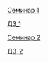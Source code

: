 [Семинар 1](https://github.com/RumyancevaOlga/OOP-Seminars-/tree/main/Seminar_1)

[ДЗ_1](https://github.com/RumyancevaOlga/OOP-Seminars-/tree/main/Home_Work_1)

[Семинар 2](https://github.com/RumyancevaOlga/OOP-Seminars-/tree/main/Seminar_2)

[ДЗ_2](https://github.com/RumyancevaOlga/OOP-Seminars-/tree/main/Home_Work_2)